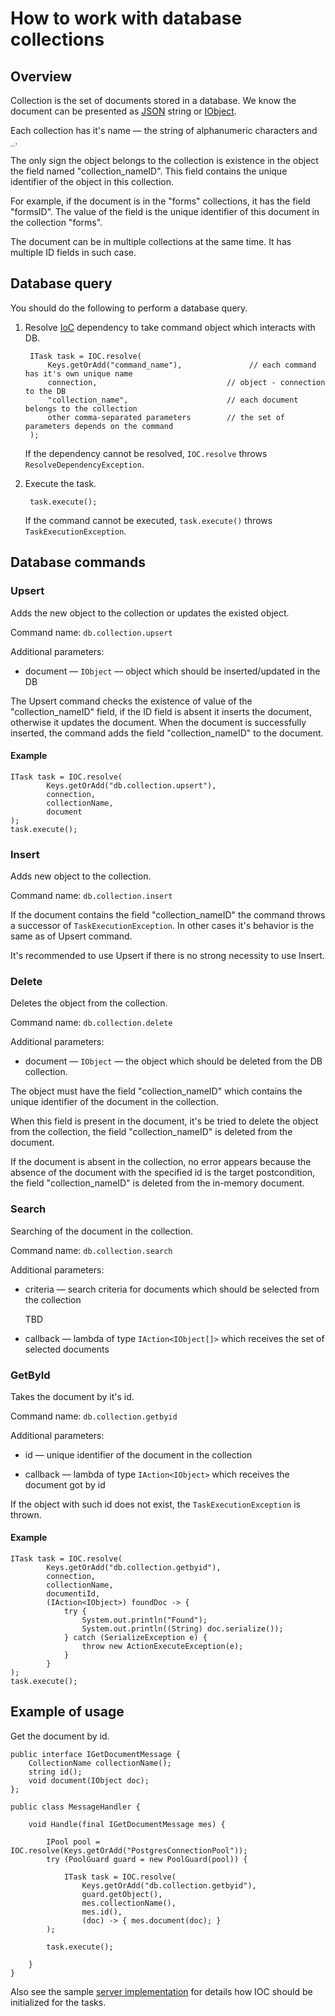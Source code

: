 # How to work with database collections

## Overview

Collection is the set of documents stored in a database.
We know the document can be presented as [JSON](https://en.wikipedia.org/wiki/JSON) string or [IObject](IObjectExample.html).

Each collection has it's name — the string of alphanumeric characters and `_`.

The only sign the object belongs to the collection is existence in the object the field named "collection_nameID". This field contains the unique identifier of the object in this collection.

For example, if the document is in the "forms" collections, it has the field "formsID". The value of the field is the unique identifier of this document in the collection "forms".

The document can be in multiple collections at the same time. It has multiple ID fields in such case.

## Database query

You should do the following to perform a database query.

1. Resolve [IoC](IOCExample.html) dependency to take command object which interacts with DB.

        ITask task = IOC.resolve(
            Keys.getOrAdd("command_name"),               // each command has it's own unique name
            connection,                             // object - connection to the DB
            "collection_name",                      // each document belongs to the collection
            other comma-separated parameters        // the set of parameters depends on the command
        );

    If the dependency cannot be resolved, `IOC.resolve` throws `ResolveDependencyException`.

2. Execute the task.

        task.execute();

    If the command cannot be executed, `task.execute()` throws `TaskExecutionException`.

## Database commands

### Upsert

Adds the new object to the collection or updates the existed object.

Command name: `db.collection.upsert`

Additional parameters:

- document — `IObject` — object which should be inserted/updated in the DB

The Upsert command checks the existence of value of the "collection_nameID" field, if the ID field is absent it inserts the document, otherwise it updates the document.
When the document is successfully inserted, the command adds the field "collection_nameID" to the document.

#### Example

    ITask task = IOC.resolve(
            Keys.getOrAdd("db.collection.upsert"),
            connection,
            collectionName,
            document
    );
    task.execute();

### Insert

Adds new object to the collection.

Command name: `db.collection.insert`

If the document contains the field "collection_nameID" the command throws a successor of `TaskExecutionException`. In other cases it's behavior is the same as of Upsert command.

It's recommended to use Upsert if there is no strong necessity to use Insert.

### Delete

Deletes the object from the collection.

Command name: `db.collection.delete`

Additional parameters:

- document — `IObject` — the object which should be deleted from the DB collection.

The object must have the field "collection_nameID" which contains the unique identifier of the document in the collection.

When this field is present in the document, it's be tried to delete the object from the collection, the field "collection_nameID" is deleted from the document.

If the document is absent in the collection, no error appears because the absence of the document with the specified id is the target postcondition, the field "collection_nameID" is deleted from the in-memory document. 

### Search

Searching of the document in the collection.

Command name: `db.collection.search`

Additional parameters:

- criteria — search criteria for documents which should be selected from the collection

    TBD

- callback — lambda of type `IAction<IObject[]>` which receives the set of selected documents 

### GetById

Takes the document by it's id.

Command name: `db.collection.getbyid`

Additional parameters:

- id — unique identifier of the document in the collection

- callback — lambda of type `IAction<IObject>` which receives the document got by id

If the object with such id does not exist, the `TaskExecutionException` is thrown.

#### Example

    ITask task = IOC.resolve(
            Keys.getOrAdd("db.collection.getbyid"),
            connection,
            collectionName,
            documentiId,
            (IAction<IObject>) foundDoc -> {
                try {
                    System.out.println("Found");
                    System.out.println((String) doc.serialize());
                } catch (SerializeException e) {
                    throw new ActionExecuteException(e);
                }
            }
    );
    task.execute();    

## Example of usage

Get the document by id.

    public interface IGetDocumentMessage {
        CollectionName collectionName();
        string id();
        void document(IObject doc);
    };

    public class MessageHandler {

        void Handle(final IGetDocumentMessage mes) {
    
            IPool pool = IOC.resolve(Keys.getOrAdd("PostgresConnectionPool"));
            try (PoolGuard guard = new PoolGuard(pool)) {
                 
                ITask task = IOC.resolve(
                    Keys.getOrAdd("db.collection.getbyid"),
                    guard.getObject(),
                    mes.collectionName(),
                    mes.id(),
                    (doc) -> { mes.document(doc); }
            );
             
            task.execute();
            
        }
    }

Also see the sample [server implementation](http://smarttools.github.io/smartactors-core/xref/info/smart_tools/smartactors/core/examples/db_collection/package-frame.html) for details how IOC should be initialized for the tasks.
